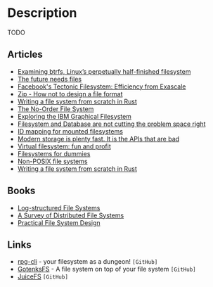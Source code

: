# Description

TODO


## Articles

- [Examining btrfs, Linux’s perpetually half-finished filesystem](https://arstechnica.com/gadgets/2021/09/examining-btrfs-linuxs-perpetually-half-finished-filesystem/)
- [The future needs files](https://jenson.org/files/)
- [Facebook's Tectonic Filesystem: Efficiency from Exascale](https://paulcavallaro.com/blog/facebook-tectonic-filesystem/)
- [Zip - How not to design a file format](https://games.greggman.com/game/zip-rant/)
- [Writing a file system from scratch in Rust](https://blog.carlosgaldino.com/writing-a-file-system-from-scratch-in-rust.html)
- [The No-Order File System](http://pages.cs.wisc.edu/~vijayc/nofs.htm)
- [Exploring the IBM Graphical Filesystem](https://casadevall.pro/articles/2020/12/exploring-the-ibm-graphical-filesystem/)
- [Filesystem and Database are not cutting the problem space right](https://developer.boomla.com/blog/filesystem-and-database-are-not-cutting-the-problem-space-right)
- [ID mapping for mounted filesystems](https://lwn.net/Articles/837566/)
- [Modern storage is plenty fast. It is the APIs that are bad](https://itnext.io/modern-storage-is-plenty-fast-it-is-the-apis-that-are-bad-6a68319fbc1a)
- [Virtual filesystem: fun and profit](https://abbyssoul.github.io/engineering/2019/11/25/vfs-for-fun-and-profit.html)
- [Filesystems for dummies](https://jmnl.xyz/filesystems-for-dummies/)
- [Non-POSIX file systems](https://weinholt.se/articles/non-posix-filesystems/)
- [Writing a file system from scratch in Rust](https://blog.carlosgaldino.com/writing-a-file-system-from-scratch-in-rust.html)


## Books

- [Log-structured File Systems](https://pages.cs.wisc.edu/~remzi/OSTEP/file-lfs.pdf)
- [A Survey of Distributed File Systems](https://www.cs.cmu.edu/~satya/docdir/satya89survey.pdf)
- [Practical File System Design](http://www.nobius.org/dbg/practical-file-system-design.pdf)


## Links

- [rpg-cli](https://github.com/facundoolano/rpg-cli) - your filesystem as a dungeon! `[GitHub]`
- [GotenksFS](https://github.com/carlosgaldino/gotenksfs) -  A file system on top of your file system `[GitHub]`
- [JuiceFS](https://github.com/juicedata/juicefs) `[GitHub]`
